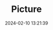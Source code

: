 ---
weight: 1
images:
- /images/edited/349.jpeg
title: Picture
date: 2024-02-10 13:21:39
tags: [luminarneo,work,ilce7m3,person,people]
---